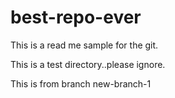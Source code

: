 # best-repo-ever

This is a read me sample for the git.

This is a test directory..please ignore.

This is from branch new-branch-1
